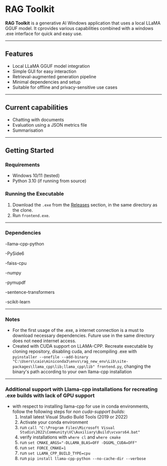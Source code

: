 # RAG Toolkit

**RAG Toolkit** is a generative AI Windows application that uses a local LLaMA GGUF model. It cprovides various capabilities combined with a windows .exe interface for quick and easy use.

---

## Features

- Local LLaMA GGUF model integration
- Simple GUI for easy interaction
- Retrieval-augmented generation pipeline
- Minimal dependencies and setup
- Suitable for offline and privacy-sensitive use cases
---
## Current capabilities
- Chatting with documents
- Evaluation using a JSON metrics file
- Summarisation
---

## Getting Started

### Requirements

- Windows 10/11 (tested)
- Python 3.10 (if running from source)

### Running the Executable
1. Download the `.exe` from the [Releases](#) section, in the same directory as the clone.
3. Run `frontend.exe`.
---
### Dependencies
-llama-cpp-python

-PySide6

-faiss-cpu 

-numpy

-pymupdf 

-sentence-transformers

-scikit-learn 

---
### Notes
- For the first usage of the .exe, a internet connection is a must to download necessary dependencies. Future use in the same directory does not need internet access.
- Created with CUDA support on LLAMA-CPP. Recreate executable by cloning repository, disabling cuda, and recompiling .exe with `pyinstaller --onefile --add-binary "C:\Users\caio\miniconda3\envs\rag_new_env\Lib\site-packages\llama_cpp\lib;llama_cpp\lib" frontend.py`, changing the binary's path according to your own llama-cpp installation
---

### Additional support with Llama-cpp installations for recreating .exe builds with lack of GPU support
- with respect to installing llama-cpp for use in conda environments, follow the following steps for *non cuda-support builds*:
    1. Install latest Visual Studio Build Tools (2019 or 2022)
    2. Activate your conda environment
    3. run `call "C:\Program Files\Microsoft Visual Studio\2022\Community\VC\Auxiliary\Build\vcvars64.bat"`
    4. verify installations with `where cl` and `where cmake`
    5. run `set CMAKE_ARGS="-DLLAMA_BLAS=OFF -DGGML_CUDA=OFF"`
    6. run `set FORCE_CMAKE=1`
    7. run `set LLAMA_CPP_BUILD_TYPE=cpu`
    8. run `pip install llama-cpp-python --no-cache-dir --verbose`
